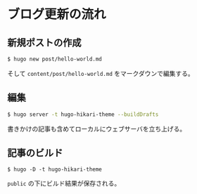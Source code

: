 # ブログ更新の流れ

## 新規ポストの作成

```sh
$ hugo new post/hello-world.md
```

そして `content/post/hello-world.md` をマークダウンで編集する。

## 編集

```sh
$ hugo server -t hugo-hikari-theme --buildDrafts
```

書きかけの記事も含めてローカルにウェブサーバを立ち上げる。

## 記事のビルド

```
$ hugo -D -t hugo-hikari-theme
```

`public` の下にビルド結果が保存される。

